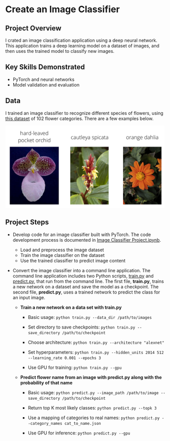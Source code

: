 # Create an Image Classifier

## Project Overview
 I crated an image classification application using a deep neural network. This application trains a deep learning model on a dataset of images, and then uses the trained model to classify new images. 

## Key Skills Demonstrated
- PyTorch and neural networks
- Model validation and evaluation

## Data

I trained an image classifier to recognize different species of flowers, using [this dataset](http://www.robots.ox.ac.uk/~vgg/data/flowers/102/index.html) of 102 flower categories. There are a few examples below.

<img src='assets/Flowers.png' width=500px>

## Project Steps

- Develop code for an image classifier built with PyTorch. The code development process is documented in [Image Classifier Project.ipynb](https://github.com/iDataist/Create-an-Image-Classifier/blob/master/Image%20Classifier%20Project.ipynb).
  - Load and preprocess the image dataset
  - Train the image classifier on the dataset
  - Use the trained classifier to predict image content

- Convert the image classifier into a command line application. The command line application includes two Python scripts, [train.py](https://github.com/iDataist/Create-an-Image-Classifier/blob/master/train.py) and [predict.py](https://github.com/iDataist/Create-an-Image-Classifier/blob/master/predict.py), that run from the command line. The first file, **train.py**, trains a new network on a dataset and save the model as a checkpoint. The second file, **predict.py**, uses a trained network to predict the class for an input image.

  - **Train a new network on a data set with train.py**

    - Basic usage: ```python train.py --data_dir /path/to/images```

    - Set directory to save checkpoints: ```python train.py --save_directory /path/to/checkpoint```

    - Choose architecture: ```python train.py --architecture "alexnet"```

    - Set hyperparameters: ```python train.py --hidden_units 2014 512 --learning_rate 0.001 --epochs 3```

    - Use GPU for training: ```python train.py --gpu```

  - **Predict flower name from an image with predict.py along with the probability of that name**

    - Basic usage: ```python predict.py --image_path /path/to/image --save_directory /path/to/checkpoint```

    - Return top K most likely classes: ```python predict.py --topk 3```

    - Use a mapping of categories to real names: ```python predict.py --category_names cat_to_name.json```

    - Use GPU for inference: ```python predict.py --gpu```
